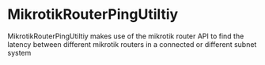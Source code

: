 # MikrotikRouterPingUtiltiy
MikrotikRouterPingUtiltiy makes use of the mikrotik router API to find the latency between different mikrotik routers in a connected or different subnet system
